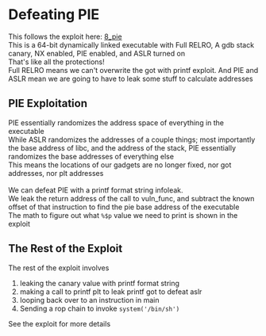 # Defeating PIE

This follows the exploit here: [8_pie](./fundamental_examples/8_pie/exploit.py)    
This is a 64-bit dynamically linked executable with Full RELRO, A gdb stack canary, NX enabled, PIE enabled, and ASLR turned on  
That's like all the protections!  
Full RELRO means we can't overwrite the got with printf exploit. And PIE and ASLR mean we are going to have to leak some stuff to calculate addresses

## PIE Exploitation

PIE essentially randomizes the address space of everything in the executable  
While ASLR randomizes the addresses of a couple things; most importantly the base address of libc, and the address of the stack, PIE essentially randomizes the base addresses of everything else  
This means the locations of our gadgets are no longer fixed, nor got addresses, nor plt addresses  
<br>
We can defeat PIE with a printf format string infoleak.  
We leak the return address of the call to vuln_func, and subtract the known offset of that instruction to find the pie base address of the executable  
The math to figure out what `%$p` value we need to print is shown in the exploit  

## The Rest of the Exploit

The rest of the exploit involves  
1. leaking the canary value with printf format string
2. making a call to printf plt to leak printf got to defeat aslr
3. looping back over to an instruction in main
4. Sending a rop chain to invoke `system('/bin/sh')`

See the exploit for more details